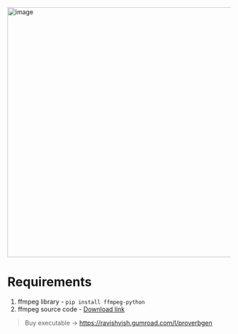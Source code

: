 <img width="1005" height="565" alt="image" src="https://github.com/user-attachments/assets/f20b4a41-9a05-461e-b8a9-2375db7f4589" />

# Requirements
1. ffmpeg library - `pip install ffmpeg-python`
2. ffmpeg source code - [Download link](https://ffmpeg.org/download.html)


> Buy executable -> https://ravishvish.gumroad.com/l/proverbgen
